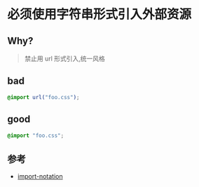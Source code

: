 # 必须使用字符串形式引入外部资源

## Why?

> 禁止用 url 形式引入,统一风格

## bad

```scss
@import url("foo.css");
```

## good

```scss
@import "foo.css";
```

## 参考

- [import-notation](https://stylelint.io/user-guide/rules/list/)
